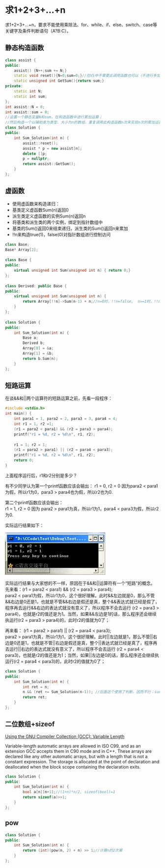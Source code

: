# 求1+2+3+...+n

求1+2+3+...+n，要求不能使用乘除法、for、while、if、else、switch、case等关键字及条件判断语句（A?B:C）。

## 静态构造函数

```cpp
class assist {
public:
    assist() {N++;sum += N;}
    static void reset(){N=0;sum=0;}//在VS中不需要此调用函数也可以（不进行多加一次）
    static unsigned int GetSum(){return sum;}
private:
    static int N;
    static int sum;
};
int assist::N = 0;
int assist::sum = 0;
//设置一个静态变量N和sum，在构造函数中进行累加运算；
//然后构造一个以辅助类为类型、大小为n的数组，重复调用此构造函数n次来实现n次的累加运算
class Solution {
public:
    int Sum_Solution(int n) {
        assist::reset();
        assist * p = new assist[n];
        delete []p;
        p = nullptr;
        return assist::GetSum();
    }
};
```

## 虚函数

- 使用虚函数来构造递归：    
- 基类定义虚函数Sum(n)返回0  
- 派生类定义虚函数的实例Sum(n)返回n  
- 将基类和派生类的两个实例，绑定到指针数组中
- 基类的Sum()返回0来结束递归，派生类的Sum()返回n来累加  
- !!n来构造true(1)，false(0)对指针数组进行控制访问

```cpp
class Base;
Base* Array[2];

class Base {
public:
    virtual unsigned int Sum(unsigned int n) { return 0;}
};

class Derived: public Base {
public:
    virtual unsigned int Sum(unsigned int n) {
        return Array[!!n]->Sum(n-1) + n;//n=0时，!!n=false,  n>=1时，!!n=true
    }
};

class Solution {
public:
    int Sum_Solution(int n) {
        Base a;
        Derived b;
        Array[0] = &a;
        Array[1] = &b;
        return b.Sum(n);
    }
};
```


## 短路运算

在谈&&和||两个运算符的短路运算之前，先看一段程序：
```c
#include <stdio.h> 
int main() {
    int para1 = 1, para2 = 2, para3 = 3, para4 = 4;
    int r1 = 1, r2 =1;
    (r1 = para2 < para1) && (r2 = para3 > para4);
    printf("r1 = %d, r2 = %d\n", r1, r2);
 
    r1 = 1; r2 = 1;
    (r1 = para2 > para1) || (r2 = para4 < para3);
    printf("r1 = %d, r2 = %d\n", r1, r2);
    return 0;
}
```
上面程序运行后，r1和r2分别是多少？

有不少同学认为第一个printf函数应该会输出： 
r1 = 0, r2 = 0
因为para2 < para1为假，所以r1为0，para3 > para4也为假，所以r2也为0.

第二个printf函数应该会输出：  
r1 = 1, r2 = 0
因为 para2 > para1为真，所以r1为1，para4 < para3为假，所以r2为0.

实际运行结果如下：

![img](./and_or.png)

实际运行结果与大家想的不一样，原因在于&&和||运算符有一个“短路”的概念。  
先来看：(r1 = para2 < para1) && (r2 = para3 > para4);  
para2 < para1为假，所以r1为0，这个很好理解。此时&&左边就是0，那么不管&&右边是0还是1，也就是不管&&右边是假还是真，整个&&表达式就已经是假了，程序再去运行&&右边的表达式就没有意义了，所以程序不会去运行 (r2 = para3 > para4)，也就是r2的值还是为1。当然，如果&&左边是1的话，那么程序还会继续执运行(r2 = para3 > para4)的，此时r2的值就为0了；  

再来看： (r1 = para2 > para1) || (r2 = para4 < para3);  
 para2 > para1为真，所以r1为1，这个很好理解。此时||左边就是1，那么不管||右边是0还是1，也就是不管||右边是假还是真，整个||表达式就已经是真了，程序再去运行||右边的表达式就没有意义了，所以程序不会去运行 (r2 = para4 < para3)，也就是r2的值还是为1；当然，如果||左边是0的话，那么程序还会继续执运行(r2 = para4 < para3)的，此时r2的值就为0了；  

```cpp
class Solution {
public:
    int Sum_Solution(int n) {
        int ret = n;
        n && (ret += Sum_Solution(n-1)); //后面这个使用了判断，因而不行：sum += sum>0 ? Sum_Solution(--n) : 0;
        return ret;
    }
};
```

## 二位数组+sizeof

[Using the GNU Compiler Collection (GCC): Variable Length](https://gcc.gnu.org/onlinedocs/gcc/Variable-Length.html)

Variable-length automatic arrays are allowed in ISO C99, and as an extension GCC accepts them in C90 mode and in C++. These arrays are declared like any other automatic arrays, but with a length that is not a constant expression. The storage is allocated at the point of declaration and deallocated when the block scope containing the declaration exits.

```cpp
class Solution {
public:
    int Sum_Solution(int n) {
        bool a[n][n+1];//(1+n)*n/2, sizeof(bool)=1
        return sizeof(a)>>1;
    }
};
```

## pow

```cpp
class Solution {
public:
    int Sum_Solution(int n) {
        return (int)(pow(n, 2) + n) >> 1;//计算n的2次幂
    }
};
```
